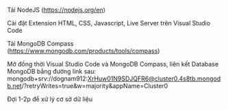 Tải NodeJS (https://nodejs.org/en)

Cài đặt Extension HTML, CSS, Javascript, Live Server trên Visual Studio Code

Tải MongoDB Compass (https://www.mongodb.com/products/tools/compass)

Mở đồng thời Visual Studio Code và MongoDB Compass, liên kết Database MongoDB bằng đường link sau: mongodb+srv://dognam912:XrHuw01N9SDJQFR6@cluster0.4s8tb.mongodb.net/?retryWrites=true&w=majority&appName=Cluster0

Đợi 1-2p để xử lý cơ sở dữ liệu
